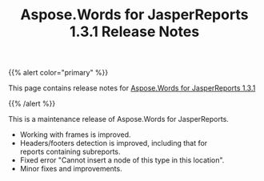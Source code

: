 ﻿---
title: Aspose.Words for JasperReports 1.3.1 Release Notes
second_title: Aspose.Words for JasperReports
articleTitle: Aspose.Words for JasperReports 1.3.1 Release Notes
linktitle: Aspose.Words for JasperReports 1.3.1 Release Notes
description: "Aspose.Words for JasperReports 1.3.1 Release Notes – the latest updates and fixes."
type: docs
weight: 30
url: /jasperreports/aspose-words-for-jasperreports-1-3-1-release-notes/
---

{{% alert color="primary" %}}

This page contains release notes for [Aspose.Words for JasperReports 1.3.1](https://downloads.aspose.com/words/jasperreports/new-releases/aspose.words-for-jasperreports-1.3.1/)

{{% /alert %}}

This is a maintenance release of Aspose.Words for JasperReports.

- Working with frames is improved.
- Headers/footers detection is improved, including that for reports containing subreports. 
- Fixed error "Cannot insert a node of this type in this location".
- Minor fixes and improvements.
